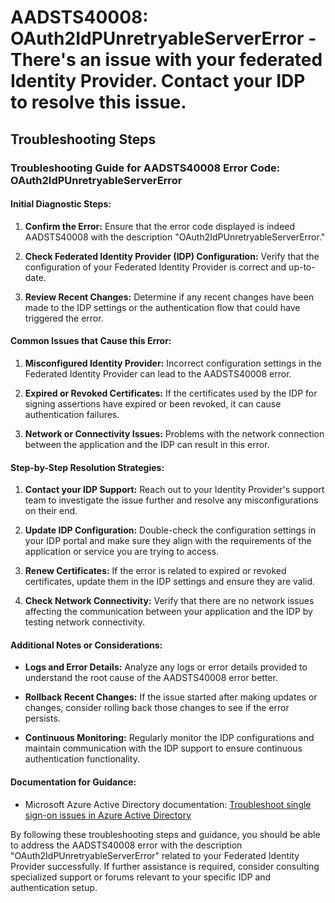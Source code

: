 # AADSTS40008: OAuth2IdPUnretryableServerError - There's an issue with your federated Identity Provider. Contact your IDP to resolve this issue.


## Troubleshooting Steps
### Troubleshooting Guide for AADSTS40008 Error Code: OAuth2IdPUnretryableServerError

#### Initial Diagnostic Steps:

1. **Confirm the Error:** Ensure that the error code displayed is indeed AADSTS40008 with the description "OAuth2IdPUnretryableServerError."
  
2. **Check Federated Identity Provider (IDP) Configuration:** Verify that the configuration of your Federated Identity Provider is correct and up-to-date.

3. **Review Recent Changes:** Determine if any recent changes have been made to the IDP settings or the authentication flow that could have triggered the error.

#### Common Issues that Cause this Error:

1. **Misconfigured Identity Provider:** Incorrect configuration settings in the Federated Identity Provider can lead to the AADSTS40008 error.
   
2. **Expired or Revoked Certificates:** If the certificates used by the IDP for signing assertions have expired or been revoked, it can cause authentication failures.

3. **Network or Connectivity Issues:** Problems with the network connection between the application and the IDP can result in this error.

#### Step-by-Step Resolution Strategies:

1. **Contact your IDP Support:** Reach out to your Identity Provider's support team to investigate the issue further and resolve any misconfigurations on their end.

2. **Update IDP Configuration:** Double-check the configuration settings in your IDP portal and make sure they align with the requirements of the application or service you are trying to access.

3. **Renew Certificates:** If the error is related to expired or revoked certificates, update them in the IDP settings and ensure they are valid.

4. **Check Network Connectivity:** Verify that there are no network issues affecting the communication between your application and the IDP by testing network connectivity.

#### Additional Notes or Considerations:

- **Logs and Error Details:** Analyze any logs or error details provided to understand the root cause of the AADSTS40008 error better.
  
- **Rollback Recent Changes:** If the issue started after making updates or changes, consider rolling back those changes to see if the error persists.

- **Continuous Monitoring:** Regularly monitor the IDP configurations and maintain communication with the IDP support to ensure continuous authentication functionality.

#### Documentation for Guidance:

- Microsoft Azure Active Directory documentation: [Troubleshoot single sign-on issues in Azure Active Directory](https://docs.microsoft.com/en-us/azure/active-directory/manage-apps/troubleshoot-sso)

By following these troubleshooting steps and guidance, you should be able to address the AADSTS40008 error with the description "OAuth2IdPUnretryableServerError" related to your Federated Identity Provider successfully. If further assistance is required, consider consulting specialized support or forums relevant to your specific IDP and authentication setup.